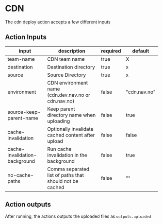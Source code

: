 # CDN

The cdn deploy action accepts a few different inputs

## Action Inputs

| input                         | description                                             | required | default      |
|-------------------------------|---------------------------------------------------------|----------|--------------|
| team-name                     | CDN team name                                           | true     | X            |
| destination                   | Destination directory                                   | true     | x            |
| source                        | Source Directory                                        | true     | x            |
| environment                   | CDN environment name (cdn.dev.nav.no or cdn.nav.no)     | false    | "cdn.nav.no" |
| source-keep-parent-name       | Keep parent directory name when uploading               | false    | true         |
| cache-invalidation            | Optionally invalidate cached content after upload       | false    | false        |
| cache-invalidation-background | Run cache invalidation in the background                | false    | true         |
| no-cache-paths                | Comma separated list of paths that should not be cached | false    | ""           |

## Action outputs

After running, the actions outputs the uploaded files as `outputs.uploaded`
